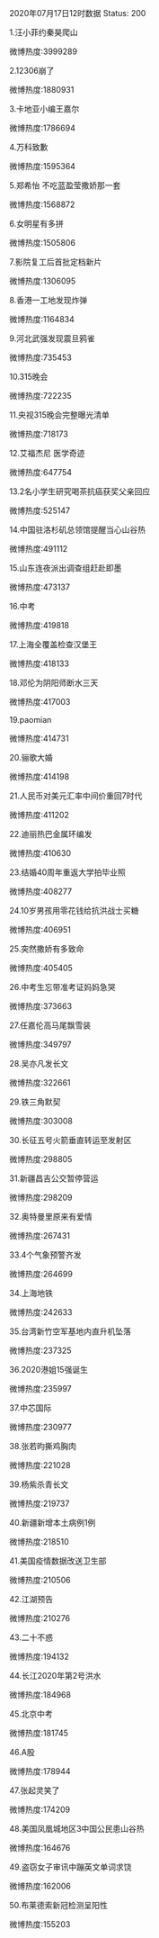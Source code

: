 2020年07月17日12时数据
Status: 200

1.汪小菲约秦昊爬山

微博热度:3999289

2.12306崩了

微博热度:1880931

3.卡地亚小编王嘉尔

微博热度:1786694

4.万科致歉

微博热度:1595364

5.郑希怡 不吃蓝盈莹撒娇那一套

微博热度:1568872

6.女明星有多拼

微博热度:1505806

7.影院复工后首批定档新片

微博热度:1306095

8.香港一工地发现炸弹

微博热度:1164834

9.河北武强发现震旦鸦雀

微博热度:735453

10.315晚会

微博热度:722235

11.央视315晚会完整曝光清单

微博热度:718173

12.艾福杰尼 医学奇迹

微博热度:647754

13.2名小学生研究喝茶抗癌获奖父亲回应

微博热度:525147

14.中国驻洛杉矶总领馆提醒当心山谷热

微博热度:491112

15.山东连夜派出调查组赶赴即墨

微博热度:473137

16.中考

微博热度:419818

17.上海全覆盖检查汉堡王

微博热度:418133

18.邓伦为阴阳师断水三天

微博热度:417003

19.paomian

微博热度:414731

20.骊歌大婚

微博热度:414198

21.人民币对美元汇率中间价重回7时代

微博热度:411202

22.迪丽热巴金属环编发

微博热度:410630

23.结婚40周年重返大学拍毕业照

微博热度:408277

24.10岁男孩用零花钱给抗洪战士买糖

微博热度:406951

25.突然撒娇有多致命

微博热度:405405

26.中考生忘带准考证妈妈急哭

微博热度:373663

27.任嘉伦高马尾飘雪装

微博热度:349797

28.吴亦凡发长文

微博热度:322661

29.铁三角默契

微博热度:303008

30.长征五号火箭垂直转运至发射区

微博热度:298805

31.新疆昌吉公交暂停营运

微博热度:298209

32.奥特曼里原来有爱情

微博热度:267431

33.4个气象预警齐发

微博热度:264699

34.上海地铁

微博热度:242633

35.台湾新竹空军基地内直升机坠落

微博热度:237325

36.2020港姐15强诞生

微博热度:235997

37.中芯国际

微博热度:230977

38.张若昀撕鸡胸肉

微博热度:221028

39.杨紫杀青长文

微博热度:219737

40.新疆新增本土病例1例

微博热度:218510

41.美国疫情数据改送卫生部

微博热度:210506

42.江湖预告

微博热度:210276

43.二十不惑

微博热度:194132

44.长江2020年第2号洪水

微博热度:184968

45.北京中考

微博热度:181745

46.A股

微博热度:178944

47.张起灵笑了

微博热度:174209

48.美国凤凰城地区3中国公民患山谷热

微博热度:164676

49.盗窃女子审讯中蹦英文单词求饶

微博热度:162006

50.布莱德索新冠检测呈阳性

微博热度:155203

